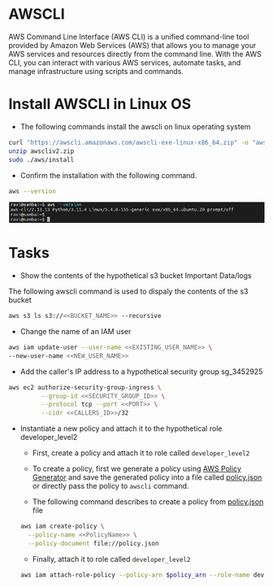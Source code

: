 # AWSCLI

AWS Command Line Interface (AWS CLI) is a unified command-line tool provided by Amazon Web Services (AWS) that allows you to manage your AWS services and resources directly from the command line. With the AWS CLI, you can interact with various AWS services, automate tasks, and manage infrastructure using scripts and commands.

# Install AWSCLI in Linux OS

- The following commands install the awscli on linux operating system

```bash
curl "https://awscli.amazonaws.com/awscli-exe-linux-x86_64.zip" -o "awscliv2.zip"
unzip awscliv2.zip
sudo ./aws/install
```

- Confirm the installation with the following command.

```bash
aws --version
```

![AWSCLI Confirm](image.png)

# Tasks

- Show the contents of the hypothetical s3 bucket Important Data/logs

The following awscli command is used to dispaly the contents of the s3 bucket

```bash
aws s3 ls s3://<<BUCKET_NAME>> --recursive
```

- Change the name of an IAM user

```bash
aws iam update-user --user-name <<EXISTING_USER_NAME>> \
--new-user-name <<NEW_USER_NAME>>
```

- Add the caller's IP address to a hypothetical security group sg_3452925

```bash
aws ec2 authorize-security-group-ingress \
         --group-id <<SECURITY_GROUP_ID>> \
         --protocol tcp --port <<PORT>> \
         --cidr <<CALLERS_ID>>/32
```

- Instantiate a new policy and attach it to the hypothetical role developer_level2

  - First, create a policy and attach it to role called `developer_level2`

  - To create a policy, first we generate a policy using [AWS Policy Generator](https://awspolicygen.s3.amazonaws.com/policygen.html) and save the generated policy into a file called [policy.json](policy.json) or directly pass the policy to `awscli` command.

  * The following command describes to create a policy from [policy.json](policy.json) file

  ```bash
  aws iam create-policy \
    --policy-name <<PolicyName>> \
    --policy-document file://policy.json
  ```

  - Finally, attach it to role called `developer_level2`

  ```bash
  aws iam attach-role-policy --policy-arn $policy_arn --role-name developer_level2
  ```
